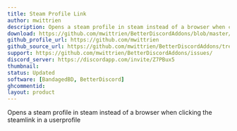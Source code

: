 ```yaml
---
title: Steam Profile Link
author: mwittrien
description: Opens a steam profile in steam instead of a browser when clicking the steamlink in a userprofile.
download: https://github.com/mwittrien/BetterDiscordAddons/blob/master/Plugins/SteamProfileLink/SteamProfileLink.plugin.js
github_profile_url: https://github.com/mwittrien
github_source_url: https://github.com/mwittrien/BetterDiscordAddons/tree/master/Plugins/SteamProfileLink
support: https://github.com/mwittrien/BetterDiscordAddons/issues/
discord_server: https://discordapp.com/invite/Z7PBux5
thumbnail:
status: Updated
software: [BandagedBD, BetterDiscord]
ghcommentid:
layout: product
---
```

Opens a steam profile in steam instead of a browser when clicking the steamlink in a userprofile